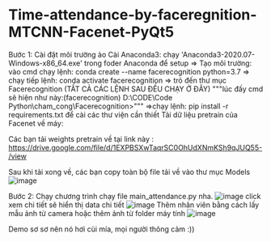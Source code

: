 # Time-attendance-by-faceregnition-MTCNN-Facenet-PyQt5

Bước 1: Cài đặt môi trường ảo 
	Cài Anaconda3: chạy 'Anaconda3-2020.07-Windows-x86_64.exe' trong foder Anaconda để setup
	=> Tạo môi trường: vào cmd chạy lệnh: conda create --name facerecognition python=3.7
	=> chạy tiếp lệnh: conda activate facerecognition 
	=> trỏ đến thư mục Facerecognition (TẤT CẢ CÁC LỆNH SAU ĐỀU CHẠY Ở ĐÂY)
	"""lúc đấy cmd sẽ hiện như này:(facerecognition) D:\CODE\Code Python\cham_cong\Facerecognition>"""
	=>chạy lệnh: pip install -r requirements.txt để cài các thư viện cần thiết
Tải dữ liệu pretrain của Facenet về máy:

Các bạn tải weights pretrain về tại link này : https://drive.google.com/file/d/1EXPBSXwTaqrSC0OhUdXNmKSh9qJUQ55-/view

Sau khi tải xong về, các bạn copy toàn bộ file tải về vào thư mục Models
![image](https://user-images.githubusercontent.com/107174075/199404818-58783590-207e-4d0e-aa3a-b1d7dd9cf58c.png)

Bước 2: Chạy chương trình
	chạy file main_attendance.py nha. 
![image](https://user-images.githubusercontent.com/107174075/199405487-5156a3f8-74db-448e-8e0a-57cbe880fb4c.png)
 click xem chi tiết sẽ hiển thị data chi tiết
 ![image](https://user-images.githubusercontent.com/107174075/199405624-de33432e-2df7-42ee-a88e-c0ddacbbde88.png)
Thêm nhân viên bằng cách lấy mẫu ảnh từ camera hoặc thêm ảnh từ folder máy tính
![image](https://user-images.githubusercontent.com/107174075/199406061-0223ca8e-6fab-4415-b288-0f42759fd1d0.png)

Demo sơ sơ nên nó hơi cùi mía, mọi người thông cảm :))
